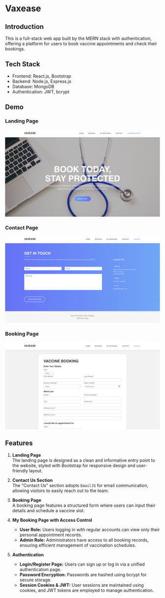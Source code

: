 # Vaxease

## Introduction

This is a full-stack web app built by the MERN stack with authentication, offering a platform for users to book vaccine appointments and check their bookings.

## Tech Stack
- Frontend: React.js, Bootstrap
- Backend: Node.js, Express.js
- Database: MongoDB
- Authentication: JWT, bcrypt

## Demo
### Landing Page
![Landing-Page](images/Landing-page.png)
### Contact Page
![Conatct-Page](images/Contact-page.png)
### Booking Page
![Booking-Page](images/Booking-page.png)

## Features

1. **Landing Page**  
   The landing page is designed as a clean and informative entry point to the website, styled with Bootstrap for responsive design and user-friendly layout.

2. **Contact Us Section**  
   The "Contact Us" section adopts `EmailJS` for email communication, allowing visitors to easily reach out to the team.

3. **Booking Page**  
   A booking page features a structured form where users can input their details and schedule a vaccine slot.

4. **My Booking Page with Access Control**  
   - **User Role:** Users logging in with regular accounts can view only their personal appointment records.
   - **Admin Role:** Administrators have access to all booking records, ensuring efficient management of vaccination schedules.

5. **Authentication**  
   - **Login/Register Page:** Users can sign up or log in via a unified authentication page.
   - **Password Encryption:** Passwords are hashed using bcrypt for secure storage.
   - **Session Cookies & JWT:** User sessions are maintained using cookies, and JWT tokens are employed to manage authentication.